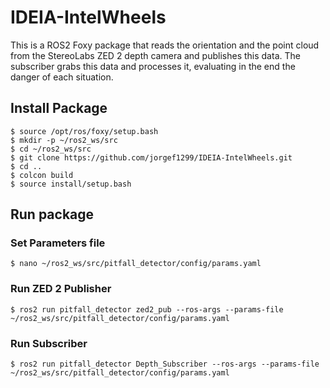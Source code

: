 # IDEIA-IntelWheels
This is a ROS2 Foxy package that reads the orientation and the point cloud from the StereoLabs ZED 2 depth camera and publishes this data.
The subscriber grabs this data and processes it, evaluating in the end the danger of each situation.

## Install Package
```
$ source /opt/ros/foxy/setup.bash
$ mkdir -p ~/ros2_ws/src
$ cd ~/ros2_ws/src
$ git clone https://github.com/jorgef1299/IDEIA-IntelWheels.git
$ cd ..
$ colcon build
$ source install/setup.bash
```
## Run package
### Set Parameters file
```
$ nano ~/ros2_ws/src/pitfall_detector/config/params.yaml
```
### Run ZED 2 Publisher
```
$ ros2 run pitfall_detector zed2_pub --ros-args --params-file ~/ros2_ws/src/pitfall_detector/config/params.yaml
```
### Run Subscriber
```
$ ros2 run pitfall_detector Depth_Subscriber --ros-args --params-file ~/ros2_ws/src/pitfall_detector/config/params.yaml
```
